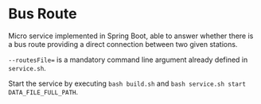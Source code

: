 # Bus Route
Micro service implemented in Spring Boot, able to answer whether there is a bus route providing a direct connection between two given stations.

`--routesFile=` is a mandatory command line argument already defined in `service.sh`.

Start the service by executing `bash build.sh` and `bash service.sh start DATA_FILE_FULL_PATH`.
